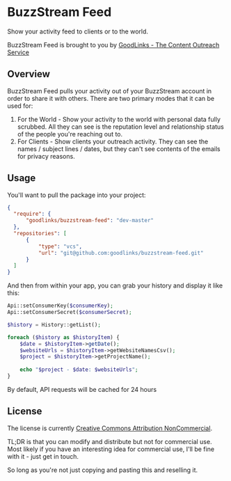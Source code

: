 # BuzzStream Feed

Show your activity feed to clients or to the world.

BuzzStream Feed is brought to you by <a href="http://goodlinks.io">GoodLinks - The Content Outreach Service</a>

## Overview

BuzzStream Feed pulls your activity out of your BuzzStream account in order to share it with others.  There are two primary modes that it can be used for:

1. For the World - Show your activity to the world with personal data fully scrubbed.  All they can see is the reputation level and relationship status of the people you're reaching out to.
2. For Clients - Show clients your outreach activity.  They can see the names / subject lines / dates, but they can't see contents of the emails for privacy reasons.

## Usage

You'll want to pull the package into your project:

```json
{
  "require": {
      "goodlinks/buzzstream-feed": "dev-master"
  },
  "repositories": [
      {
          "type": "vcs",
          "url": "git@github.com:goodlinks/buzzstream-feed.git"
      }
  ]
}
```
And then from within your app, you can grab your history and display it like this:

```php
Api::setConsumerKey($consumerKey);
Api::setConsumerSecret($consumerSecret);

$history = History::getList();

foreach ($history as $historyItem) {
    $date = $historyItem->getDate();
    $websiteUrls = $historyItem->getWebsiteNamesCsv();
    $project = $historyItem->getProjectName();
    
    echo "$project - $date: $websiteUrls";
}
```

By default, API requests will be cached for 24 hours

## License

The license is currently 
<a href="https://tldrlegal.com/license/creative-commons-attribution-noncommercial-(cc-nc)#summary">Creative Commons Attribution NonCommercial</a>. 

TL;DR is that you can modify and distribute but not for commercial use.  Most likely if you have an
interesting idea for commercial use, I'll be fine with it - just get in touch.  

So long as you're not
just copying and pasting this and reselling it.
